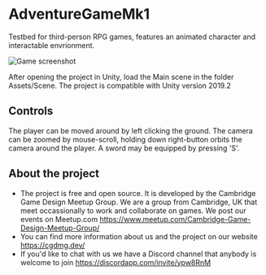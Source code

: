 # AdventureGameMk1

Testbed for third-person RPG games, features an animated character and interactable envrionment.

![Game screenshot](https://cgdmg.dev/wp-content/uploads/2020/03/AdventureGameMk1-screen.png)


After opening the project in Unity, load the Main scene in the folder Assets/Scene. The project is compatible with Unity version 2019.2

## Controls

The player can be moved around by left clicking the ground. The camera can be zoomed by mouse-scroll, holding down right-button orbits the camera around the player. A sword may be equipped by pressing 'S'.


## About the project

- The project is free and open source. It is developed by the Cambridge Game Design Meetup Group. We are a group from Cambridge, UK that meet occassionally to work and collaborate on games. We post our events on Meetup.com https://www.meetup.com/Cambridge-Game-Design-Meetup-Group/
- You can find more information about us and the project on our website https://cgdmg.dev/
- If you'd like to chat with us we have a Discord channel that anybody is welcome to join https://discordapp.com/invite/ypw8RnM

